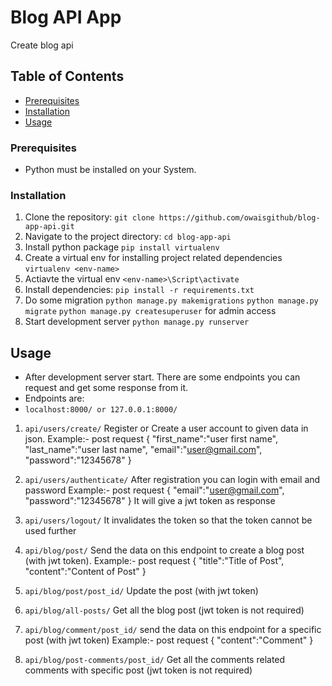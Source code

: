 # Blog API App

Create blog api 

## Table of Contents

- [Prerequisites](#prerequisites)
- [Installation](#installation)
- [Usage](#usage)


### Prerequisites

- Python must be installed on your System.

### Installation

1. Clone the repository: `git clone https://github.com/owaisgithub/blog-app-api.git`
2. Navigate to the project directory: `cd blog-app-api`
3. Install python package `pip install virtualenv`
4. Create a virtual env for installing project related dependencies `virtualenv <env-name>`
5. Actiavte the virtual env `<env-name>\Script\activate`
6. Install dependencies: `pip install -r requirements.txt`
7. Do some migration `python manage.py makemigrations`
                     `python manage.py migrate`
                     `python manage.py createsuperuser`  for admin access
8. Start development server `python manage.py runserver`

## Usage

- After development server start. There are some endpoints you can request and get some response from it.
- Endpoints are:
- `localhost:8000/ or 127.0.0.1:8000/`
1. `api/users/create/`   Register or Create a user account to given data in json.
                        Example:- post request
                        {
                            "first_name":"user first name",
                            "last_name":"user last name",
                            "email":"user@gmail.com",
                            "password":"12345678"
                        }
2. `api/users/authenticate/`   After registration you can login with email and password
                               Example:- post request
                               {
                                    "email":"user@gmail.com",
                                    "password":"12345678"
                               }
                               It will give a jwt token as response

3. `api/users/logout/`   It invalidates the token so that the token cannot be used further

4. `api/blog/post/`      Send the data on this endpoint to create a blog post (with jwt token).
                         Example:- post request
                         {
                            "title":"Title of Post",
                            "content":"Content of Post"
                         }

5. `api/blog/post/post_id/` Update the post  (with jwt token)

6. `api/blog/all-posts/`   Get all the blog post (jwt token is not required)

7. `api/blog/comment/post_id/`  send the data on this endpoint for a specific post (with jwt token)
                                Example:- post request
                                {
                                    "content":"Comment"
                                }

8. `api/blog/post-comments/post_id/`  Get all the comments related comments with specific post (jwt token is not required)